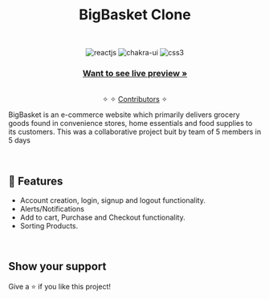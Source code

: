 <h1 align="center">BigBasket Clone</h1> 
<br />
<p align="center">
    <img src="https://img.shields.io/badge/HTML5-E34F26?style=for-the-badge&logo=html5&logoColor=white" alt="reactjs" />
    <img src="https://img.shields.io/badge/CSS3-1572B6?style=for-the-badge&logo=css3&logoColor=white" alt="chakra-ui"/>
    <img src="https://img.shields.io/badge/JavaScript-323330?style=for-the-badge&logo=javascript&logoColor=F7DF1E" alt="css3"/> 

</p>

<h3 align="center"><a href="https://venerable-basbousa-4536f8.netlify.app/"><strong>Want to see live preview »</strong></a></h3>

<p align="center"> 
    <br />&#10023;
     &#10023;     
    <a href="#Contributors">Contributors</a> &#10023;
  </p>
  
  BigBasket is an e-commerce website which primarily delivers grocery goods found in convenience stores, home essentials and food supplies to its customers. This was a collaborative project buit by team of 5 members in 5 days
  

<br />


## 🚀 Features
- Account creation, login, signup and logout functionality.
- Alerts/Notifications
- Add to cart, Purchase and Checkout functionality.
- Sorting Products.



<br/>


## Show your support

Give a ⭐ if you like this project!
